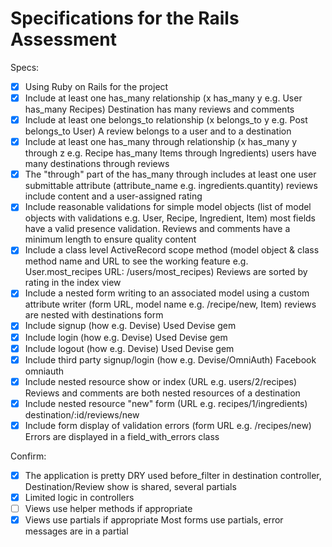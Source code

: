 # Specifications for the Rails Assessment

Specs:
- [x] Using Ruby on Rails for the project
- [x] Include at least one has_many relationship (x has_many y e.g. User has_many Recipes) Destination has many reviews and comments
- [x] Include at least one belongs_to relationship (x belongs_to y e.g. Post belongs_to User) A review belongs to a user and to a destination
- [x] Include at least one has_many through relationship (x has_many y through z e.g. Recipe has_many Items through Ingredients) users have many destinations through reviews
- [x] The "through" part of the has_many through includes at least one user submittable attribute (attribute_name e.g. ingredients.quantity) reviews include content and a user-assigned rating
- [x] Include reasonable validations for simple model objects (list of model objects with validations e.g. User, Recipe, Ingredient, Item) most fields have a valid presence validation.  Reviews and comments have a minimum length to ensure quality content
- [x] Include a class level ActiveRecord scope method (model object & class method name and URL to see the working feature e.g. User.most_recipes URL: /users/most_recipes) Reviews are sorted by rating in the index view
- [x] Include a nested form writing to an associated model using a custom attribute writer (form URL, model name e.g. /recipe/new, Item) reviews are nested with destinations form
- [x] Include signup (how e.g. Devise) Used Devise gem
- [x] Include login (how e.g. Devise) Used Devise gem
- [x] Include logout (how e.g. Devise) Used Devise gem
- [x] Include third party signup/login (how e.g. Devise/OmniAuth) Facebook omniauth
- [x] Include nested resource show or index (URL e.g. users/2/recipes) Reviews and comments are both nested resources of a destination
- [x] Include nested resource "new" form (URL e.g. recipes/1/ingredients) destination/:id/reviews/new
- [x] Include form display of validation errors (form URL e.g. /recipes/new) Errors are displayed in a field_with_errors class

Confirm:
- [x] The application is pretty DRY  used before_filter in destination controller, Destination/Review show is shared, several partials
- [x] Limited logic in controllers
- [ ] Views use helper methods if appropriate
- [x] Views use partials if appropriate Most forms use partials, error messages are in a partial